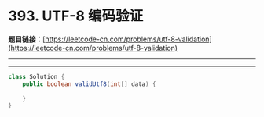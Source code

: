 # 393. UTF-8 编码验证

**题目链接：**[https://leetcode-cn.com/problems/utf-8-validation](https://leetcode-cn.com/problems/utf-8-validation)

---

<Cards card="leetcode_393_utf-8-validation"></Cards>

---

```java
class Solution {
    public boolean validUtf8(int[] data) {
        
    }
}
```